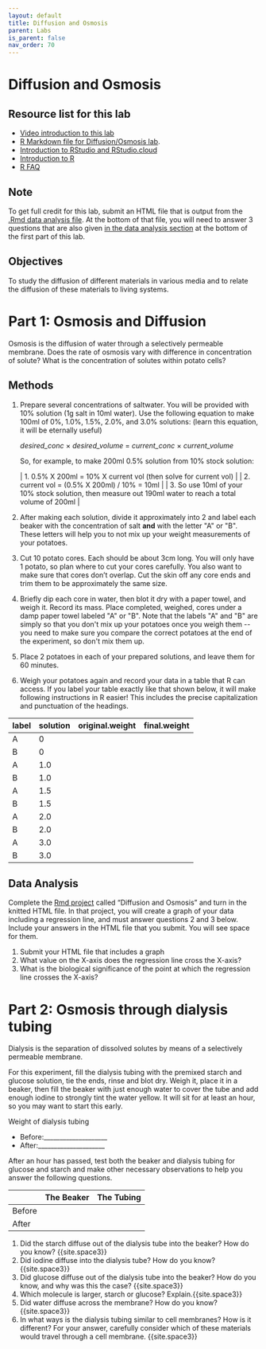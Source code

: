 ```yaml
---
layout: default
title: Diffusion and Osmosis
parent: Labs
is_parent: false
nav_order: 70
---
```


# Diffusion and Osmosis

## Resource list for this lab
* [Video introduction to this lab](https://youtu.be/vEbQJkKjXAM)
* [R Markdown file for Diffusion/Osmosis lab](R/diffusion.Rmd).
* [Introduction to RStudio and RStudio.cloud](R/intro_to_rstudio.html)
* [Introduction to R](R/intro_to_r.html)
* [R FAQ](R/r_faq.html)


## Note
To get full credit for this lab, submit an HTML file that is output from the [.Rmd data analysis file](R/diffusion.Rmd). At the bottom of that file, you will need to answer 3 questions that are also given [in the data analysis section](#data-analysis) at the bottom of the first part of this lab.

## Objectives
To study the diffusion of different materials in various media and to relate the diffusion of these materials to living systems.

# Part 1:  Osmosis and Diffusion
Osmosis is the diffusion of water through a selectively permeable membrane.  Does the rate of osmosis vary with difference in concentration of solute? What is the concentration of solutes within potato cells?

## Methods
1. Prepare several concentrations of saltwater. You will be provided with 10% solution (1g salt in 10ml water). Use the following equation to make 100ml of 0%, 1.0%, 1.5%, 2.0%, and 3.0% solutions: (learn this equation, it will be eternally useful)

    *desired_conc* &times; *desired_volume* = *current_conc* &times; *current_volume*

    So, for example, to make 200ml 0.5% solution from 10% stock solution:


    | 1. 0.5% X 200ml = 10% X current vol      (then solve for current vol) |
    | 2. current vol = (0.5% X 200ml) / 10% = 10ml |
    | 3. So use 10ml of your 10% stock solution, then measure out 190ml water to reach a total volume of 200ml |
         
2. After making each solution, divide it approximately into 2 and label each beaker with the concentration of salt **and** with the letter "A" or "B". These letters will help you to not mix up your weight measurements of your potatoes.
2. Cut 10 potato cores. Each should be about 3cm long. You will only have 1 potato, so plan where to cut your cores carefully. You also want to make sure that cores don’t overlap. Cut the skin off any core ends and trim them to be approximately the same size.
3. Briefly dip each core in water, then blot it dry with a paper towel, and weigh it. Record its mass. Place completed, weighed, cores under a damp paper towel labeled "A" or "B". Note that the labels "A" and "B" are simply so that you don't mix up your potatoes once you weigh them -- you need to make sure you compare the correct potatoes at the end of the experiment, so don't mix them up.
4. Place 2 potatoes in each of your prepared solutions, and leave them for 60 minutes.
5. Weigh your potatoes again and record your data in a table that R can access. If you label your table exactly like that shown below, it will make following instructions in R easier! This includes the precise capitalization and punctuation of the headings.

| label | solution | original.weight | final.weight |
|:------|:---------|-----------------|--------------|
| A     | 0        |                 |              |
| B     | 0        |                 |              |
| A     | 1.0      |                 |              |
| B     | 1.0      |                 |              |
| A     | 1.5      |                 |              |
| B     | 1.5      |                 |              |
| A     | 2.0      |                 |              |
| B     | 2.0      |                 |              |
| A     | 3.0      |                 |              |
| B     | 3.0      |                 |              |

## Data Analysis
Complete the [Rmd project](R/diffusion.Rmd) called “Diffusion and Osmosis” and turn in the knitted HTML file. In that project, you will create a graph of your data including a regression line, and must answer questions 2 and 3 below. Include your answers in the HTML file that you submit. You will see space for them.
1. Submit your HTML file that includes a graph
2. What value on the X-axis does the regression line cross the X-axis?
3. What is the biological significance of the point at which the regression line crosses the X-axis?

# Part 2: Osmosis through dialysis tubing

Dialysis is the separation of dissolved solutes by means of a selectively permeable membrane.

For this experiment, fill the dialysis tubing with the premixed starch and glucose solution, tie the ends, rinse and blot dry. Weigh it, place it in a beaker, then fill the beaker with just enough water to cover the tube and add enough iodine to strongly tint the water yellow. It will sit for at least an hour, so you may want to start this early.

Weight of dialysis tubing
* Before:\_\_\_\_\_\_\_\_\_\_\_\_\_\_\_\_\_\_\_\_  
* After:\_\_\_\_\_\_\_\_\_\_\_\_\_\_\_\_\_\_\_\_\_

After an hour has passed, test both the beaker and dialysis tubing for glucose and starch and make other necessary observations to help you answer the following questions.

|        | The Beaker | The Tubing |
|--------|------------|------------|
| Before |            |            |
| After  |            |            |

1. Did the starch diffuse out of the dialysis tube into the beaker?  How do you know?  {{site.space3}}
2. Did iodine diffuse into the dialysis tube?  How do you know? {{site.space3}}
3. Did glucose diffuse out of the dialysis tube into the beaker?  How do you know, and why was this the case?  {{site.space3}}
4. Which molecule is larger, starch or glucose?  Explain.{{site.space3}}
5. Did water diffuse across the membrane? How do you know?{{site.space3}}
6. In what ways is the dialysis tubing similar to cell membranes? How is it different? For your answer, carefully consider which of these materials would travel through a cell membrane. {{site.space3}}
 
